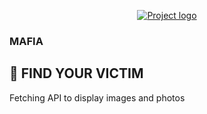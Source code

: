<p align="center">
  <a href="" rel="noopener">
 <img src="https://i.imgur.com/AZ2iWek.png" alt="Project logo"></a>
</p>
<h3 align="left">MAFIA</h3>

## 🧐 FIND YOUR VICTIM <a name = "problem_statement"></a>

Fetching API to display images and photos
